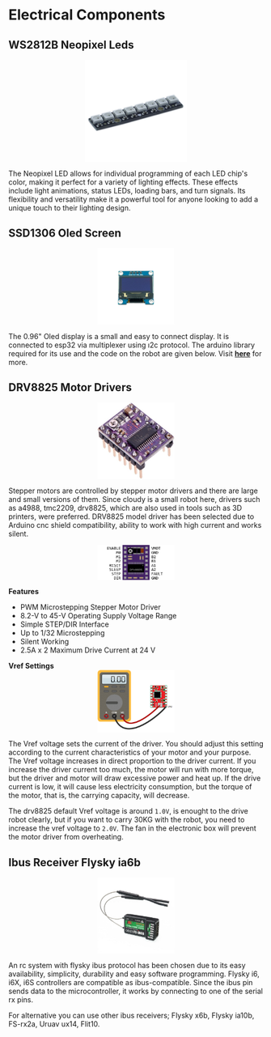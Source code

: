 # Electrical Components

## WS2812B Neopixel Leds 
<img style="width:40%; margin-left:auto; margin-right:auto; display:block" src="https://raw.githubusercontent.com/robolaunch/trademark/main/repository-media/cloudy/images/neopixel_led.jpg" />

The Neopixel LED allows for individual programming of each LED chip's color, making it perfect for a variety of lighting effects. These effects include light animations, status LEDs, loading bars, and turn signals. Its flexibility and versatility make it a powerful tool for anyone looking to add a unique touch to their lighting design.

##  SSD1306 Oled Screen

<img style="width:30%; margin-left:auto; margin-right:auto; display:block"  src="https://raw.githubusercontent.com/robolaunch/trademark/main/repository-media/cloudy/images/ssd1306_oled_screen.jpg"/>

The 0.96" Oled display is a small and easy to connect display. It is connected to esp32 via multiplexer using ı2c protocol. The arduino library required for its use and the code on the robot are given below. Visit [**here**](https://github.com/adafruit/Adafruit_SSD1306) for more.


##  DRV8825 Motor Drivers
<img style="width:30%; margin-left:auto; margin-right:auto; display:block" src="https://raw.githubusercontent.com/robolaunch/trademark/main/repository-media/cloudy/images/drv8825.jpg"/>

Stepper motors are controlled by stepper motor drivers and there are large and small versions of them. Since cloudy is a small robot here, drivers such as a4988, tmc2209, drv8825, which are also used in tools such as 3D printers, were preferred. DRV8825 model driver has been selected due to Arduino cnc shield compatibility, ability to work with high current and works silent.

<img style="width:30%; margin-left:auto; margin-right:auto; display:block" src="https://raw.githubusercontent.com/robolaunch/trademark/main/repository-media/cloudy/images/drv8825_pinout.jpg"/>

**Features**<br/>
* PWM Microstepping Stepper Motor Driver<br/>
* 8.2-V to 45-V Operating Supply Voltage Range<br/>
* Simple STEP/DIR Interface<br/>
* Up to 1/32 Microstepping
* Silent Working
* 2.5A x 2 Maximum Drive Current at 24 V<br/>


**Vref Settings**
<img style="width:30%; margin-left:auto; margin-right:auto; display:block" src="https://raw.githubusercontent.com/robolaunch/trademark/main/repository-media/cloudy/images/vref_setting.png"/>

The Vref voltage sets the current of the driver. You should adjust this setting according to the current characteristics of your motor and your purpose. The Vref voltage increases in direct proportion to the driver current. If you increase the driver current too much, the motor will run with more torque, but the driver and motor will draw excessive power and heat up. If the drive current is low, it will cause less electricity consumption, but the torque of the motor, that is, the carrying capacity, will decrease.

The drv8825 default Vref voltage is around ```1.0V```, is enought to the drive robot clearly, but if you want to carry 30KG with the robot, you need to increase the vref voltage to ```2.0V```. The fan in the electronic box will prevent the motor driver from overheating.
 
## Ibus Receiver Flysky ia6b

<img style="width:30%; margin-left:auto; margin-right:auto; display:block" src="https://raw.githubusercontent.com/robolaunch/trademark/main/repository-media/cloudy/images/flysky_ia6b.jpg"/>

An rc system with flysky ibus protocol has been chosen due to its easy availability, simplicity, durability and easy software programming. Flysky i6, i6X, i6S controllers are compatible as ibus-compatible. Since the ibus pin sends data to the microcontroller, it works by connecting to one of the serial rx pins.

For alternative you can use other ibus receivers; Flysky x6b, Flysky ia10b, FS-rx2a, Uruav ux14, Flit10.